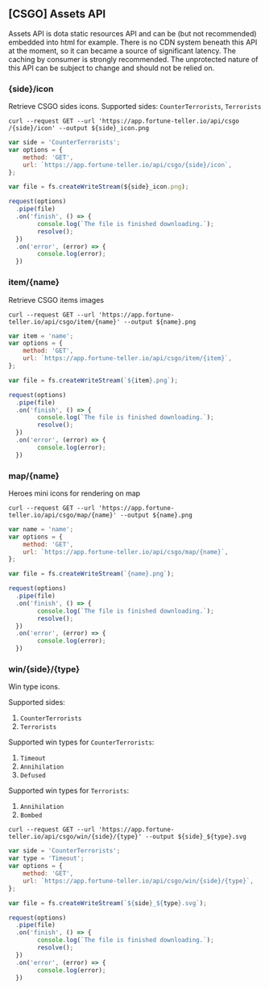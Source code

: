 ## [CSGO] Assets API

Assets API is dota static resources API and can be (but not recommended) embedded into html for example.
There is no CDN system beneath this API at the moment, so it can became a source of significant latency. 
The caching by consumer is strongly recommended. 
The unprotected nature of this API can be subject to change and should not be relied on.

### ​{side}​/icon

Retrieve CSGO sides icons. Supported sides: `CounterTerrorists`, `Terrorists`

```shell
curl --request GET --url 'https://app.fortune-teller.io/api​/csgo​/{side}​/icon' --output ${side}_icon.png
```

```javascript
var side = 'CounterTerrorists';
var options = {
    method: 'GET',
    url: `https://app.fortune-teller.io/api​/csgo​/{side}​/icon`,
};

var file = fs.createWriteStream(${side}_icon.png);

request(options)
  .pipe(file)
  .on('finish', () => {
        console.log(`The file is finished downloading.`);
        resolve();
  })
  .on('error', (error) => {
        console.log(error);
  })
```


### item/{name}

Retrieve CSGO items images

```shell
curl --request GET --url 'https://app.fortune-teller.io/api/csgo/item/{name}' --output ${name}.png
```

```javascript
var item = 'name';
var options = {
    method: 'GET',
    url: `https://app.fortune-teller.io/api/csgo/item/{item}`,
};

var file = fs.createWriteStream(`${item}.png`);

request(options)
  .pipe(file)
  .on('finish', () => {
        console.log(`The file is finished downloading.`);
        resolve();
  })
  .on('error', (error) => {
        console.log(error);
  })
```

### map/{name}

Heroes mini icons for rendering on map

```shell
curl --request GET --url 'https://app.fortune-teller.io/api/csgo/map/{name}' --output ${name}.png
```

```javascript
var name = 'name';
var options = {
    method: 'GET',
    url: `https://app.fortune-teller.io/api/csgo/map/{name}`,
};

var file = fs.createWriteStream(`{name}.png`);

request(options)
  .pipe(file)
  .on('finish', () => {
        console.log(`The file is finished downloading.`);
        resolve();
  })
  .on('error', (error) => {
        console.log(error);
  })
```

### win/{side}/{type}

Win type icons.

Supported sides: 
1. `CounterTerrorists`
2. `Terrorists`

Supported win types for `CounterTerrorists`:
1. `Timeout`
2. `Annihilation`
3. `Defused`

Supported win types for `Terrorists`:
1. `Annihilation`
2. `Bombed`


```shell
curl --request GET --url 'https://app.fortune-teller.io/api/csgo/win/{side}/{type}' --output ${side}_${type}.svg
```

```javascript
var side = 'CounterTerrorists';
var type = 'Timeout';
var options = {
    method: 'GET',
    url: `https://app.fortune-teller.io/api/csgo/win/{side}/{type}`,
};

var file = fs.createWriteStream(`${side}_${type}.svg`);

request(options)
  .pipe(file)
  .on('finish', () => {
        console.log(`The file is finished downloading.`);
        resolve();
  })
  .on('error', (error) => {
        console.log(error);
  })
```
